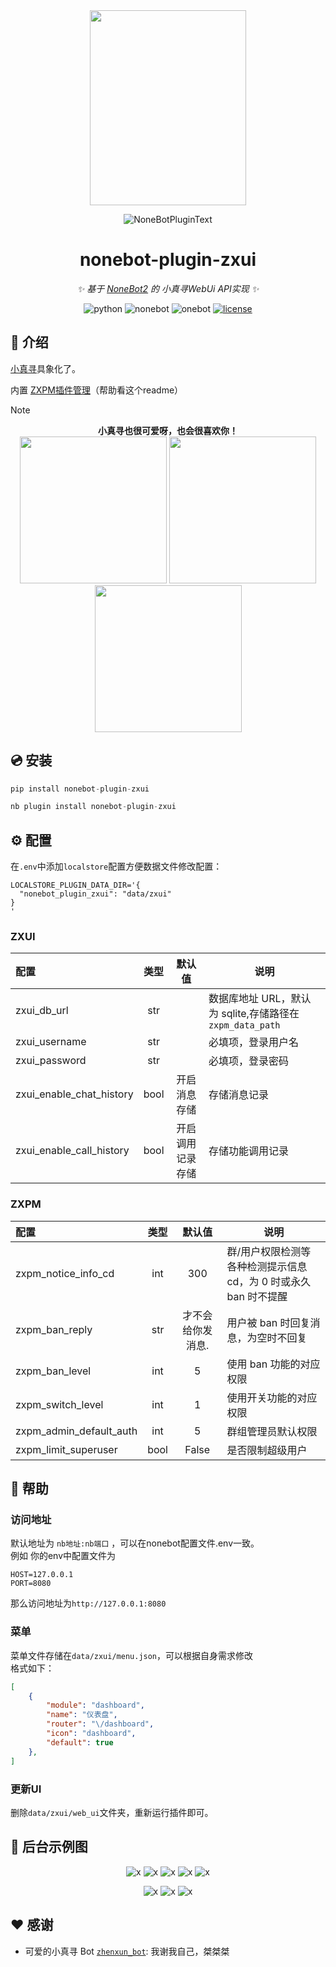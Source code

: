 <div align=center>

<img width="250" height="312" src="https://github.com/HibiKier/nonebot-plugin-zxui/blob/main/docs_image/tt.jpg"/>

</div>

<div align="center">

<p>
  <img src="https://raw.githubusercontent.com/lgc-NB2Dev/readme/main/template/plugin.svg" alt="NoneBotPluginText">
</p>

# nonebot-plugin-zxui

_✨ 基于 [NoneBot2](https://github.com/nonebot/nonebot2) 的 小真寻WebUi API实现 ✨_

![python](https://img.shields.io/badge/python-v3.10%2B-blue)
![nonebot](https://img.shields.io/badge/nonebot-v2.1.3-yellow)
![onebot](https://img.shields.io/badge/onebot-v11-black)
[![license](https://img.shields.io/badge/license-AGPL3.0-FE7D37)](https://github.com/HibiKier/zhenxun_bot/blob/main/LICENSE)

</div>

## 📖 介绍

[小真寻](https://github.com/HibiKier/zhenxun_bot)具象化了。  

内置 [ZXPM插件管理](https://github.com/HibiKier/nonebot-plugin-zxpm)（帮助看这个readme）

> [!NOTE]
>
> <div align="center"><b>小真寻也很可爱呀，也会很喜欢你！</b></div>
>
> <div align="center">
> <img width="235" height="235" src="https://github.com/HibiKier/nonebot-plugin-zxui/blob/main/docs_image/tt3.png"/>
> <img width="235" height="235" src="https://github.com/HibiKier/nonebot-plugin-zxui/blob/main/docs_image/tt1.png"/>
> <img width="235" height="235" src="https://github.com/HibiKier/nonebot-plugin-zxui/blob/main/docs_image/tt2.png"/>
> </div>

## 💿 安装

```python
pip install nonebot-plugin-zxui
```

```python
nb plugin install nonebot-plugin-zxui
```

## ⚙️ 配置

在`.env`中添加`localstore`配置方便数据文件修改配置：

```
LOCALSTORE_PLUGIN_DATA_DIR='{
  "nonebot_plugin_zxui": "data/zxui"
}
'
```

### ZXUI

| 配置                    | 类型 |            默认值             | 说明                                                             |
| :---------------------- | :--: | :---------------------------: | ---------------------------------------------------------------- |       
|zxui_db_url| str|  | 数据库地址 URL，默认为 sqlite,存储路径在`zxpm_data_path`|
| zxui_username          | str  |                      | 必填项，登录用户名
| zxui_password          | str  |                      | 必填项，登录密码
| zxui_enable_chat_history          | bool  | 开启消息存储                    | 存储消息记录
| zxui_enable_call_history          | bool  | 开启调用记录存储                    | 存储功能调用记录


### ZXPM

| 配置                    | 类型 |            默认值             | 说明                                                             |
| :---------------------- | :--: | :---------------------------: | ---------------------------------------------------------------- | 
| zxpm_notice_info_cd     | int  |              300              | 群/用户权限检测等各种检测提示信息 cd，为 0 时或永久 ban 时不提醒 |
| zxpm_ban_reply          | str  |       才不会给你发消息.       | 用户被 ban 时回复消息，为空时不回复                              |
| zxpm_ban_level          | int  |               5               | 使用 ban 功能的对应权限                                          |
| zxpm_switch_level       | int  |               1               | 使用开关功能的对应权限                                           |
| zxpm_admin_default_auth | int  |               5               | 群组管理员默认权限                                               |
| zxpm_limit_superuser               | bool  |           False            | 是否限制超级用户     


## 🎉 帮助

### 访问地址

默认地址为 `nb地址:nb端口` ，可以在nonebot配置文件.env一致。  
例如 你的env中配置文件为
```
HOST=127.0.0.1
PORT=8080
```
那么访问地址为`http://127.0.0.1:8080`

### 菜单

菜单文件存储在`data/zxui/menu.json`，可以根据自身需求修改  
格式如下：

```json
[
    {
        "module": "dashboard",
        "name": "仪表盘",
        "router": "\/dashboard",
        "icon": "dashboard",
        "default": true
    },
]
```

### 更新UI

删除`data/zxui/web_ui`文件夹，重新运行插件即可。

## 🎁 后台示例图
<div align="center">

![x](https://raw.githubusercontent.com/HibiKier/nonebot-plugin-zxui/main/docs_image/8.png)
![x](https://raw.githubusercontent.com/HibiKier/nonebot-plugin-zxui/main/docs_image/0.png)
![x](https://raw.githubusercontent.com/HibiKier/nonebot-plugin-zxui/main/docs_image/1.png)
![x](https://raw.githubusercontent.com/HibiKier/nonebot-plugin-zxui/main/docs_image/2.png)
![x](https://raw.githubusercontent.com/HibiKier/nonebot-plugin-zxui/main/docs_image/3.png)
<!-- ![x](https://raw.githubusercontent.com/HibiKier/nonebot-plugin-zxui/main/docs_image/4.png) -->
![x](https://raw.githubusercontent.com/HibiKier/nonebot-plugin-zxui/main/docs_image/5.png)
![x](https://raw.githubusercontent.com/HibiKier/nonebot-plugin-zxui/main/docs_image/6.png)
![x](https://raw.githubusercontent.com/HibiKier/nonebot-plugin-zxui/main/docs_image/7.png)

</div>

## ❤ 感谢

- 可爱的小真寻 Bot [`zhenxun_bot`](https://github.com/HibiKier/zhenxun_bot): 我谢我自己，桀桀桀
